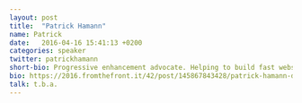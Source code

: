 ```yaml
---
layout: post
title:  "Patrick Hamann"
name: Patrick
date:   2016-04-16 15:41:13 +0200
categories: speaker
twitter: patrickhamann
short-bio: Progressive enhancement advocate. Helping to build fast websites @FT.
bio: https://2016.fromthefront.it/42/post/145867843428/patrick-hamann-developer-speaker-organiser
talk: t.b.a.
---
```

